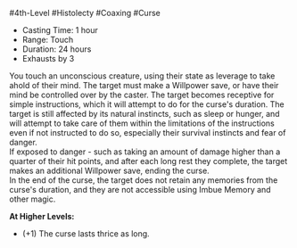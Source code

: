 #4th-Level #Histolecty #Coaxing #Curse

- Casting Time: 1 hour
- Range: Touch
- Duration: 24 hours
- Exhausts by 3 

You touch an unconscious creature, using their state as leverage to take ahold of their mind. The target must make a Willpower save, or have their mind be controlled over by the caster. The target becomes receptive for simple instructions, which it will attempt to do for the curse's duration. The target is still affected by its natural instincts, such as sleep or hunger, and will attempt to take care of them within the limitations of the instructions even if not instructed to do so, especially their survival instincts and fear of danger.  
If exposed to danger - such as taking an amount of damage higher than a quarter of their hit points, and after each long rest they complete, the target makes an additional Willpower save, ending the curse.  
In the end of the curse, the target does not retain any memories from the curse's duration, and they are not accessible using Imbue Memory and other magic.
 
**At Higher Levels:** 
* (+1) The curse lasts thrice as long.